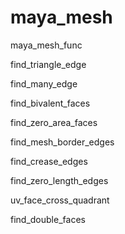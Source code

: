 # maya_mesh
maya_mesh_func

find_triangle_edge

find_many_edge

find_bivalent_faces

find_zero_area_faces

find_mesh_border_edges

find_crease_edges

find_zero_length_edges

uv_face_cross_quadrant

find_double_faces
